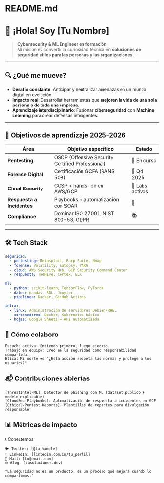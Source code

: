 # README.md


# 👋 ¡Hola! Soy [Tu Nombre]

> **Cybersecurity & ML Engineer en formación**  
> Mi misión es convertir la curiosidad técnica en **soluciones de seguridad útiles para las personas y las organizaciones**.

---

## 🔍 ¿Qué me mueve?

- **Desafío constante**: Anticipar y neutralizar amenazas en un mundo digital en evolución.  
- **Impacto real**: Desarrollar herramientas que **mejoren la vida de una sola persona o de toda una empresa**.  
- **Aprendizaje interdisciplinario**: Fusionar **ciberseguridad** con **Machine Learning** para crear defensas inteligentes.  

---

## 🎯 Objetivos de aprendizaje 2025-2026

| Área | Objetivo específico | Estado |
|------|---------------------|--------|
| **Pentesting** | OSCP (Offensive Security Certified Professional) | 🔄 En curso |
| **Forense Digital** | Certificación GCFA (SANS 508) | 📅 Q4 2025 |
| **Cloud Security** | CCSP + hands-on en AWS/GCP | 🔄 Labs activos |
| **Respuesta a Incidentes** | Playbooks + automatización con SOAR | 🔄 |
| **Compliance** | Dominar ISO 27001, NIST 800-53, GDPR | 📚 |

---

## 🛠️ Tech Stack

```yaml
seguridad:
  - pentesting: Metasploit, Burp Suite, Nmap
  - forense: Volatility, Autopsy, YARA
  - cloud: AWS Security Hub, GCP Security Command Center
  - respuesta: TheHive, Cortex, ELK

ml:
  - python: scikit-learn, TensorFlow, PyTorch
  - datos: pandas, SQL, Jupyter
  - pipelines: Docker, GitHub Actions

infra:
  - linux: Administración de servidores Debian/RHEL
  - contenedores: Docker, Kubernetes básico
  - hojas: Google Sheets → API automatizada

```

## 🤝 Cómo colaboro

    Escucha activa: Entiendo primero, luego ejecuto.
    Trabajo en equipo: Creo en la seguridad como responsabilidad compartida.
    Ética: Mi norte es "¿Esta acción respeta las normas y protege a los usuarios?"

## 📬 Contribuciones abiertas

    [ThreatIntel-ML]: Detector de phishing con ML (dataset público + modelo explicable)
    [CloudSec-Playbooks]: Automatización de respuesta a incidentes en GCP
    [Ethical-Pentest-Reports]: Plantillas de reportes para divulgación responsable

## 📊 Métricas de impacto

📞 Conectemos

    🐦 Twitter: [@tu_handle]
    💼 LinkedIn: [linkedin.com/in/tu_perfil]
    📧 Mail: [tu@email.com]
    🌐 Blog: [tusoluciones.dev]

    "La seguridad no es un producto, es un proceso que mejora cuando lo compartimos."
